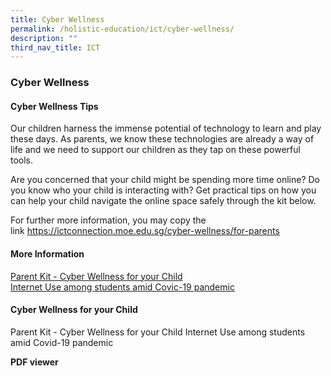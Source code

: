 ```yaml
---
title: Cyber Wellness
permalink: /holistic-education/ict/cyber-wellness/
description: ""
third_nav_title: ICT
---
```

### **Cyber Wellness**
#### **Cyber Wellness Tips**
Our children harness the immense potential of technology to learn and play these days. As parents, we know these technologies are already a way of life and we need to support our children as they tap on these powerful tools. 

Are you concerned that your child might be spending more time online? Do you know who your child is interacting with? Get practical tips on how you can help your child navigate the online space safely through the kit below.

For further more information, you may copy the link https://ictconnection.moe.edu.sg/cyber-wellness/for-parents

#### **More Information**
[Parent Kit - Cyber Wellness for your Child](/files/Parent-Kit-Cyber_Wellness_for_your_Child.pdf)<br>
[Internet Use among students amid Covic-19 pandemic](/files/Internet_Use_amid_Covic-19_pandemic.pdf)

#### **Cyber Wellness for your Child**
Parent Kit - Cyber Wellness for your Child Internet Use among students amid Covid-19 pandemic

**PDF viewer**